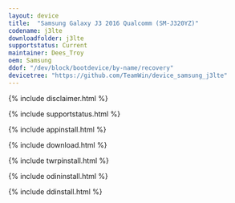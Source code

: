 ```yaml
---
layout: device
title:  "Samsung Galaxy J3 2016 Qualcomm (SM-J320YZ)"
codename: j3lte
downloadfolder: j3lte
supportstatus: Current
maintainer: Dees_Troy
oem: Samsung
ddof: "/dev/block/bootdevice/by-name/recovery"
devicetree: "https://github.com/TeamWin/device_samsung_j3lte"
---
```


{% include disclaimer.html %}

{% include supportstatus.html %}

{% include appinstall.html %}

{% include download.html %}

{% include twrpinstall.html %}

{% include odininstall.html %}

{% include ddinstall.html %}
